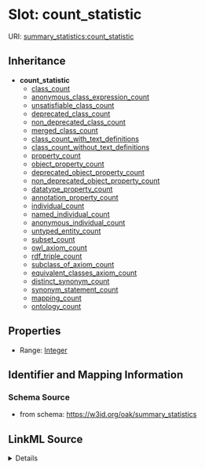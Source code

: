 # Slot: count_statistic

URI: [summary_statistics:count_statistic](https://w3id.org/oaklib/summary_statistics.count_statistic)




## Inheritance

* **count_statistic**
    * [class_count](class_count.md)
    * [anonymous_class_expression_count](anonymous_class_expression_count.md)
    * [unsatisfiable_class_count](unsatisfiable_class_count.md)
    * [deprecated_class_count](deprecated_class_count.md)
    * [non_deprecated_class_count](non_deprecated_class_count.md)
    * [merged_class_count](merged_class_count.md)
    * [class_count_with_text_definitions](class_count_with_text_definitions.md)
    * [class_count_without_text_definitions](class_count_without_text_definitions.md)
    * [property_count](property_count.md)
    * [object_property_count](object_property_count.md)
    * [deprecated_object_property_count](deprecated_object_property_count.md)
    * [non_deprecated_object_property_count](non_deprecated_object_property_count.md)
    * [datatype_property_count](datatype_property_count.md)
    * [annotation_property_count](annotation_property_count.md)
    * [individual_count](individual_count.md)
    * [named_individual_count](named_individual_count.md)
    * [anonymous_individual_count](anonymous_individual_count.md)
    * [untyped_entity_count](untyped_entity_count.md)
    * [subset_count](subset_count.md)
    * [owl_axiom_count](owl_axiom_count.md)
    * [rdf_triple_count](rdf_triple_count.md)
    * [subclass_of_axiom_count](subclass_of_axiom_count.md)
    * [equivalent_classes_axiom_count](equivalent_classes_axiom_count.md)
    * [distinct_synonym_count](distinct_synonym_count.md)
    * [synonym_statement_count](synonym_statement_count.md)
    * [mapping_count](mapping_count.md)
    * [ontology_count](ontology_count.md)







## Properties

* Range: [Integer](Integer.md)







## Identifier and Mapping Information







### Schema Source


* from schema: https://w3id.org/oak/summary_statistics




## LinkML Source

<details>
```yaml
name: count_statistic
from_schema: https://w3id.org/oak/summary_statistics
rank: 1000
alias: count_statistic
range: integer

```
</details>